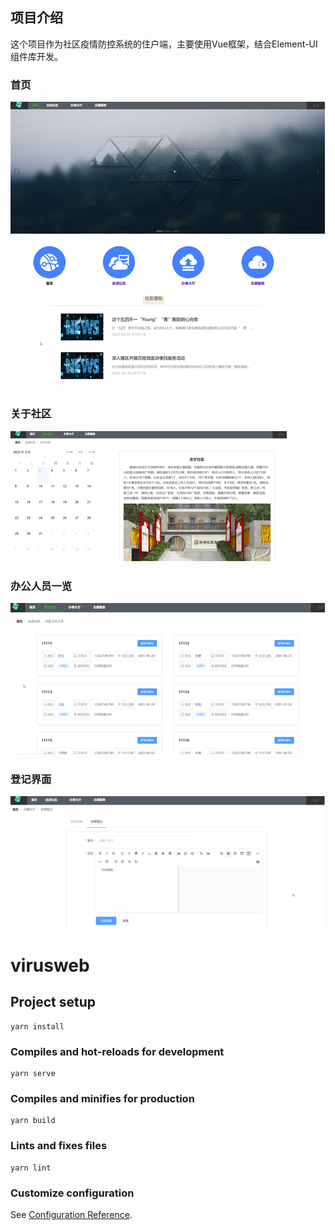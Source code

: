 ## 项目介绍
这个项目作为社区疫情防控系统的住户端，主要使用Vue框架，结合Element-UI组件库开发。
### 首页
![img_1.png](img_1.png)
![img_2.png](img_2.png)
### 关于社区
![img_3.png](img_3.png)
### 办公人员一览
![img_4.png](img_4.png)
### 登记界面
![img_5.png](img_5.png)



# virusweb

## Project setup
```
yarn install
```

### Compiles and hot-reloads for development
```
yarn serve
```

### Compiles and minifies for production
```
yarn build
```

### Lints and fixes files
```
yarn lint
```

### Customize configuration
See [Configuration Reference](https://cli.vuejs.org/config/).

